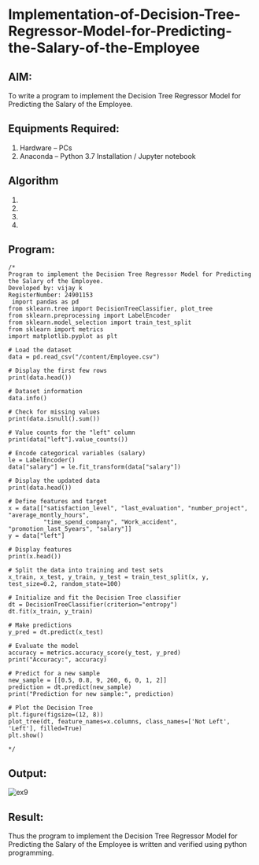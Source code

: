 # Implementation-of-Decision-Tree-Regressor-Model-for-Predicting-the-Salary-of-the-Employee

## AIM:
To write a program to implement the Decision Tree Regressor Model for Predicting the Salary of the Employee.

## Equipments Required:
1. Hardware – PCs
2. Anaconda – Python 3.7 Installation / Jupyter notebook

## Algorithm
1. 
2. 
3. 
4. 

## Program:
```
/*
Program to implement the Decision Tree Regressor Model for Predicting the Salary of the Employee.
Developed by: vijay k
RegisterNumber: 24901153
 import pandas as pd
from sklearn.tree import DecisionTreeClassifier, plot_tree
from sklearn.preprocessing import LabelEncoder
from sklearn.model_selection import train_test_split
from sklearn import metrics
import matplotlib.pyplot as plt

# Load the dataset
data = pd.read_csv("/content/Employee.csv")

# Display the first few rows
print(data.head())

# Dataset information
data.info()

# Check for missing values
print(data.isnull().sum())

# Value counts for the "left" column
print(data["left"].value_counts())

# Encode categorical variables (salary)
le = LabelEncoder()
data["salary"] = le.fit_transform(data["salary"])

# Display the updated data
print(data.head())

# Define features and target
x = data[["satisfaction_level", "last_evaluation", "number_project", "average_montly_hours",
          "time_spend_company", "Work_accident", "promotion_last_5years", "salary"]]
y = data["left"]

# Display features
print(x.head())

# Split the data into training and test sets
x_train, x_test, y_train, y_test = train_test_split(x, y, test_size=0.2, random_state=100)

# Initialize and fit the Decision Tree classifier
dt = DecisionTreeClassifier(criterion="entropy")
dt.fit(x_train, y_train)

# Make predictions
y_pred = dt.predict(x_test)

# Evaluate the model
accuracy = metrics.accuracy_score(y_test, y_pred)
print("Accuracy:", accuracy)

# Predict for a new sample
new_sample = [[0.5, 0.8, 9, 260, 6, 0, 1, 2]]
prediction = dt.predict(new_sample)
print("Prediction for new sample:", prediction)

# Plot the Decision Tree
plt.figure(figsize=(12, 8))
plot_tree(dt, feature_names=x.columns, class_names=['Not Left', 'Left'], filled=True)
plt.show()

*/
```

## Output:
![ex9](https://github.com/user-attachments/assets/4e8afe19-ee33-4ffc-a1ae-ad18d64534f3)




## Result:
Thus the program to implement the Decision Tree Regressor Model for Predicting the Salary of the Employee is written and verified using python programming.
